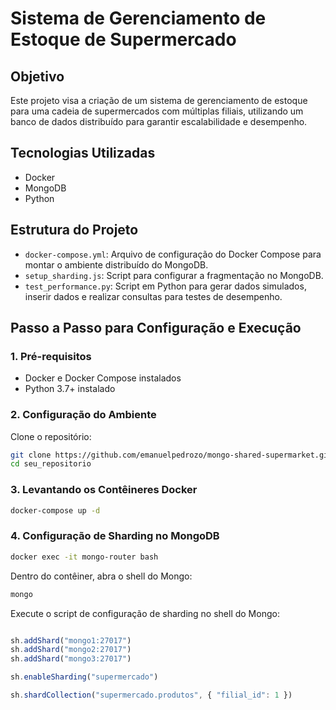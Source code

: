 # Sistema de Gerenciamento de Estoque de Supermercado

## Objetivo

Este projeto visa a criação de um sistema de gerenciamento de estoque para uma cadeia de supermercados com múltiplas filiais, utilizando um banco de dados distribuído para garantir escalabilidade e desempenho.

## Tecnologias Utilizadas

- Docker
- MongoDB
- Python

## Estrutura do Projeto

- `docker-compose.yml`: Arquivo de configuração do Docker Compose para montar o ambiente distribuído do MongoDB.
- `setup_sharding.js`: Script para configurar a fragmentação no MongoDB.
- `test_performance.py`: Script em Python para gerar dados simulados, inserir dados e realizar consultas para testes de desempenho.

## Passo a Passo para Configuração e Execução

### 1. Pré-requisitos

- Docker e Docker Compose instalados
- Python 3.7+ instalado

### 2. Configuração do Ambiente

Clone o repositório:

```bash
git clone https://github.com/emanuelpedrozo/mongo-shared-supermarket.git
cd seu_repositorio
```

### 3. Levantando os Contêineres Docker

```bash
docker-compose up -d
```

### 4. Configuração de Sharding no MongoDB

```bash
docker exec -it mongo-router bash
```

Dentro do contêiner, abra o shell do Mongo:

```bash
mongo
```

Execute o script de configuração de sharding no shell do Mongo:

```javascript

sh.addShard("mongo1:27017")
sh.addShard("mongo2:27017")
sh.addShard("mongo3:27017")

sh.enableSharding("supermercado")

sh.shardCollection("supermercado.produtos", { "filial_id": 1 })
```







